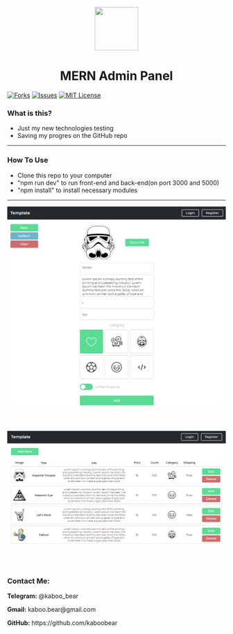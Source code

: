 <p align="center">
    <img src="https://img.icons8.com/bubbles/100/000000/rocket.png" width="100" height="100">
</p>

<h1 align="center">MERN Admin Panel</h1>

[![Forks][forks-shield]][forks-url]
[![Issues][issues-shield]][issues-url]
[![MIT License][license-shield]][license-url]

### What is this?
+ Just my new technologies testing
+ Saving my progres on the GitHub repo

<hr>

### How To Use
+ Clone this repo to your computer
+ "npm run dev" to run front-end and back-end(on port 3000 and 5000)
+ "npm install" to install necessary modules



<hr>

![Layout](kaboo.png)

<br>

![Layout](kaboo0.png)

<br>

<h3>Contact Me:</h3>

<div>
    <p><b>Telegram:</b> @kaboo_bear </p>
</div>

<div>
    <p><b>Gmail:</b> kaboo.bear@gmail.com </p>
</div>

<div>
    <p><b>GitHub:</b> https://github.com/kaboobear</p>
</div>












[forks-shield]: https://img.shields.io/github/forks/kaboobear/MERN-admin-panel?style=flat-square
[forks-url]: https://github.com/kaboobear/MERN-admin-panel/network/members
[issues-shield]: https://img.shields.io/github/issues/kaboobear/MERN-admin-panel.svg?style=flat-square
[issues-url]: https://github.com/kaboobear/MERN-admin-panel/issues
[license-shield]: https://img.shields.io/github/license/kaboobear/MERN-admin-panel.svg?style=flat-square
[license-url]: https://github.com/kaboobear/MERN-admin-panel/blob/master/LICENSE.txt
